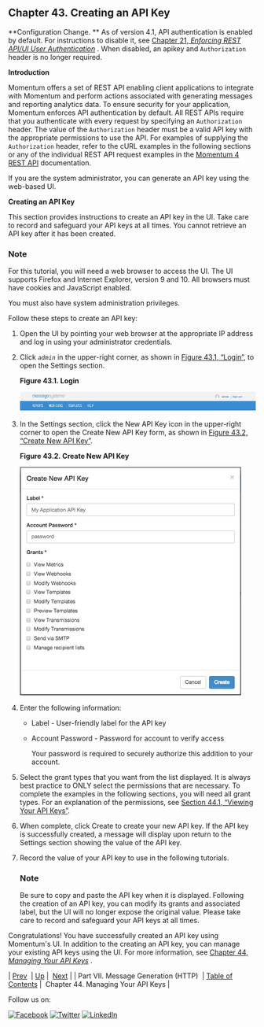 ## Chapter 43. Creating an API Key

**Configuration Change. ** As of version 4.1, API authentication is enabled by default. For instructions to disable it, see [Chapter 21, *Enforcing REST API/UI User Authentication*](auth.php "Chapter 21. Enforcing REST API/UI User Authentication") . When disabled, an apikey and `Authorization` header is no longer required.

**Introduction**

Momentum offers a set of REST API enabling client applications to integrate with Momentum and perform actions associated with generating messages and reporting analytics data. To ensure security for your application, Momentum enforces API authentication by default. All REST APIs require that you authenticate with every request by specifying an `Authorization` header. The value of the `Authorization` header must be a valid API key with the appropriate permissions to use the API. For examples of supplying the `Authorization` header, refer to the cURL examples in the following sections or any of the individual REST API request examples in the [Momentum 4 REST API](https://support.messagesystems.com/docs/web-rest/v1_index.html) documentation.

If you are the system administrator, you can generate an API key using the web-based UI.

**Creating an API Key** 

This section provides instructions to create an API key in the UI. Take care to record and safeguard your API keys at all times. You cannot retrieve an API key after it has been created.

### Note

For this tutorial, you will need a web browser to access the UI. The UI supports Firefox and Internet Explorer, version 9 and 10. All browsers must have cookies and JavaScript enabled.

You must also have system administration privileges.

Follow these steps to create an API key:

1.  Open the UI by pointing your web browser at the appropriate IP address and log in using your administrator credentials.

2.  Click *`admin`* in the upper-right corner, as shown in [Figure 43.1, “Login”](create_apikey.php#figure_admin_icon "Figure 43.1. Login"), to open the Settings section.

    <a name="figure_admin_icon"></a>

    **Figure 43.1. Login**

    ![Login](images/username_icon.png)

3.  In the Settings section, click the New API Key icon in the upper-right corner to open the Create New API Key form, as shown in [Figure 43.2, “Create New API Key”](create_apikey.php#figure_create_api_key "Figure 43.2. Create New API Key").

    <a name="figure_create_api_key"></a>

    **Figure 43.2. Create New API Key**

    ![Create New API Key](images/create_apikey.png)

4.  Enter the following information:

    *   Label - User-friendly label for the API key

    *   Account Password - Password for account to verify access

        Your password is required to securely authorize this addition to your account.

5.  Select the grant types that you want from the list displayed. It is always best practice to ONLY select the permissions that are necessary. To complete the examples in the following sections, you will need all grant types. For an explanation of the permissions, see [Section 44.1, “Viewing Your API Keys”](web-ui.apikeys.php#web-ui.apikeys.viewing "44.1. Viewing Your API Keys").

6.  When complete, click Create to create your new API key. If the API key is successfully created, a message will display upon return to the Settings section showing the value of the API key.

7.  Record the value of your API key to use in the following tutorials.

    ### Note

    Be sure to copy and paste the API key when it is displayed. Following the creation of an API key, you can modify its grants and associated label, but the UI will no longer expose the original value. Please take care to record and safeguard your API keys at all times.

Congratulations! You have successfully created an API key using Momentum's UI. In addition to the creating an API key, you can manage your existing API keys using the UI. For more information, see [Chapter 44, *Managing Your API Keys*](web-ui.apikeys.php "Chapter 44. Managing Your API Keys") .

| [Prev](p.http_rest.php)  | [Up](p.http_rest.php) |  [Next](web-ui.apikeys.php) |
| Part VII. Message Generation (HTTP)  | [Table of Contents](index.php) |  Chapter 44. Managing Your API Keys |

Follow us on:

[![Facebook](https://support.messagesystems.com/images/icon-facebook.png)](http://www.facebook.com/messagesystems) [![Twitter](https://support.messagesystems.com/images/icon-twitter.png)](http://twitter.com/#!/MessageSystems) [![LinkedIn](https://support.messagesystems.com/images/icon-linkedin.png)](http://www.linkedin.com/company/message-systems)